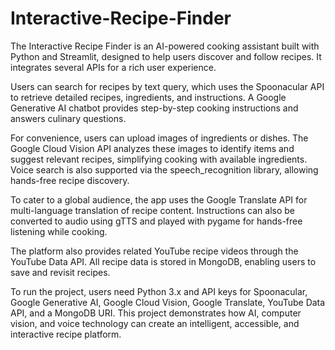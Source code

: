 # Interactive-Recipe-Finder
The Interactive Recipe Finder is an AI-powered cooking assistant built with Python and Streamlit, designed to help users discover and follow recipes. It integrates several APIs for a rich user experience.

Users can search for recipes by text query, which uses the Spoonacular API to retrieve detailed recipes, ingredients, and instructions. A Google Generative AI chatbot provides step-by-step cooking instructions and answers culinary questions.

For convenience, users can upload images of ingredients or dishes. The Google Cloud Vision API analyzes these images to identify items and suggest relevant recipes, simplifying cooking with available ingredients. Voice search is also supported via the speech_recognition library, allowing hands-free recipe discovery.

To cater to a global audience, the app uses the Google Translate API for multi-language translation of recipe content. Instructions can also be converted to audio using gTTS and played with pygame for hands-free listening while cooking.

The platform also provides related YouTube recipe videos through the YouTube Data API. All recipe data is stored in MongoDB, enabling users to save and revisit recipes.

To run the project, users need Python 3.x and API keys for Spoonacular, Google Generative AI, Google Cloud Vision, Google Translate, YouTube Data API, and a MongoDB URI. This project demonstrates how AI, computer vision, and voice technology can create an intelligent, accessible, and interactive recipe platform.







